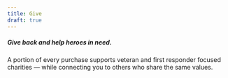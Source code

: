 ```yaml
---
title: Give
draft: true
---
```


##### Give back and help heroes in need.
A portion of every purchase supports veteran and first responder focused charities — while connecting you to others who share the same values.
